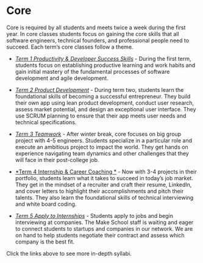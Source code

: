 # Core



Core is required by all students and meets twice a week during the first year. In core classes students focus on gaining the core skills that all software engineers, technical founders, and professional people need to succeed. Each term’s core classes follow a theme.

* [*Term 1 Productivity & Developer Success Skills*](https://github.com/Product-College-Courses/Core/tree/master/Term%201) - During the first term, students focus on establishing productive learning and work habits and gain initial mastery of the fundamental processes of software development and agile development.

* [*Term 2 Product Development*](https://github.com/Product-College-Courses/Core/tree/master/Term%202) - During term two, students learn the foundational skills of becoming a successful entrepreneur. They build their own app using lean product development, conduct user research, assess market potential, and design an exceptional user interface. They use SCRUM planning to ensure that their app meets user needs and technical specifications.


* [*Term 3 Teamwork*](https://github.com/Product-College-Courses/Core/tree/master/Term%203)  - After winter break, core focuses on big group project with 4-5 engineers. Students specialize in a particular role and execute an ambitious project to impact the world. They get hands on experience navigating team dynamics and other challenges that they will face in their post-college job.


* [*Term 4 Internship & Career Coaching *](https://github.com/Product-College-Courses/Core/tree/master/Term%204) - Now with 3-4 projects in their portfolio, students learn what it takes to succeed in today’s job market. They get in the mindset of a recruiter and craft their resume, LinkedIn, and cover letters to highlight their accomplishments and pitch their talents. They also learn the foundational skills of technical interviewing and white board coding.


* [*Term 5 Apply to Internships*](https://github.com/Product-College-Courses/Core/tree/master/Term%205)  - Students apply to jobs and begin interviewing at companies. The Make School staff is waiting and eager to connect students to startups and companies in our network. We are on hand to help students negotiate their contract and assess which company is the best fit.

Click the links above to see more in-depth syllabi.
